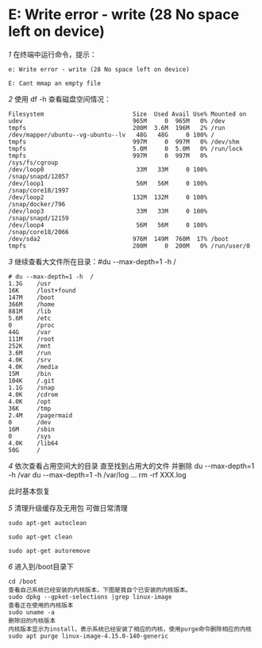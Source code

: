# E: Write error - write (28 No space left on device)

*1* 在终端中运行命令，提示：

    e: Write error - write (28 No space left on device)

    E: Cant mmap an empty file

*2* 使用 df -h 查看磁盘空间情况：

    Filesystem                         Size  Used Avail Use% Mounted on
    udev                               965M     0  965M   0% /dev
    tmpfs                              200M  3.6M  196M   2% /run
    /dev/mapper/ubuntu--vg-ubuntu--lv   48G   48G     0 100% /
    tmpfs                              997M     0  997M   0% /dev/shm
    tmpfs                              5.0M     0  5.0M   0% /run/lock
    tmpfs                              997M     0  997M   0% /sys/fs/cgroup
    /dev/loop0                          33M   33M     0 100% /snap/snapd/12057
    /dev/loop1                          56M   56M     0 100% /snap/core18/1997
    /dev/loop2                         132M  132M     0 100% /snap/docker/796
    /dev/loop3                          33M   33M     0 100% /snap/snapd/12159
    /dev/loop4                          56M   56M     0 100% /snap/core18/2066
    /dev/sda2                          976M  149M  760M  17% /boot
    tmpfs                              200M     0  200M   0% /run/user/0


*3* 继续查看大文件所在目录：#du --max-depth=1 -h  /

    # du --max-depth=1 -h  /
    1.3G    /usr
    16K     /lost+found
    147M    /boot
    366M    /home
    881M    /lib
    5.6M    /etc
    0       /proc
    44G     /var
    111M    /root
    252K    /mnt
    3.6M    /run
    4.0K    /srv
    4.0K    /media
    15M     /bin
    104K    /.git
    1.1G    /snap
    4.0K    /cdrom
    4.0K    /opt
    36K     /tmp
    2.4M    /pagermaid
    0       /dev
    16M     /sbin
    0       /sys
    4.0K    /lib64
    50G     /

*4* 依次查看占用空间大的目录 直至找到占用大的文件 并删除
    du --max-depth=1 -h  /var 
    du --max-depth=1 -h  /var/log
    ...
    rm -rf XXX.log

此时基本恢复

*5* 清理升级缓存及无用包 可做日常清理

    sudo apt-get autoclean

    sudo apt-get clean

    sudo apt-get autoremove

*6* 进入到/boot目录下

    cd /boot
    查看自己系统已经安装的内核版本，下图是我自个已安装的内核版本。
    sudo dpkg --gpket-selections |grep linux-image
    查看正在使用的内核版本
    sudo uname -a
    删除旧的内核版本
    内核版本显示为install，表示系统已经安装了相应的内核，使用purge命令删除相应的内核
    sudo apt purge linux-image-4.15.0-140-generic

